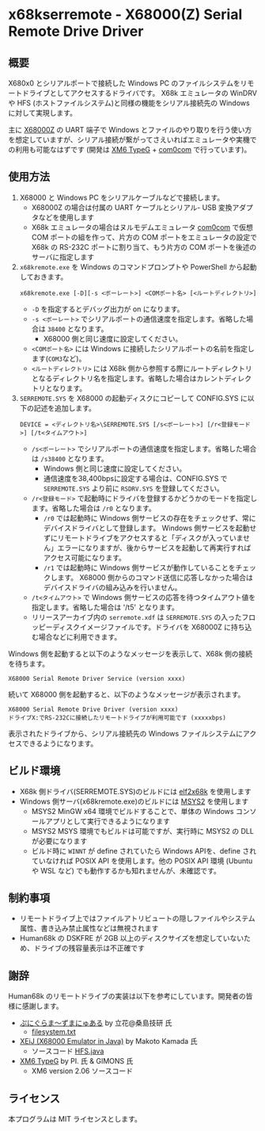 # x68kserremote - X68000(Z) Serial Remote Drive Driver

## 概要

X680x0 とシリアルポートで接続した Windows PC のファイルシステムをリモートドライブとしてアクセスするドライバです。
X68k エミュレータの WinDRV や HFS (ホストファイルシステム)と同様の機能をシリアル接続先の Windows に対して実現します。

主に [X68000Z](https://www.zuiki.co.jp/x68000z/) の UART 端子で Windows とファイルのやり取りを行う使い方を想定していますが、シリアル接続が繋がってさえいればエミュレータや実機での利用も可能なはずです
(開発は [XM6 TypeG](http://retropc.net/pi/xm6/index.html) + [com0com](https://ja.osdn.net/projects/sfnet_com0com/) で行っています)。

## 使用方法

1. X68000 と Windows PC をシリアルケーブルなどで接続します。
    * X68000Z の場合は付属の UART ケーブルとシリアル- USB 変換アダプタなどを使用します
    * X68k エミュレータの場合はヌルモデムエミュレータ [com0com](https://ja.osdn.net/projects/sfnet_com0com/) で仮想 COM ポートの組を作って、片方の COM ポートをエミュレータの設定で X68k の RS-232C ポートに割り当て、もう片方の COM ポートを後述のサーバに指定します
2. `x68kremote.exe` を Windows のコマンドプロンプトや PowerShell から起動しておきます。
    ```
    x68kremote.exe [-D][-s <ボーレート>] <COMポート名> [<ルートディレクトリ>]
    ```
    * `-D` を指定するとデバッグ出力が on になります。
    * `-s <ボーレート>` でシリアルポートの通信速度を指定します。省略した場合は `38400` となります。
      * X68000 側と同じ速度に設定してください。
    * `<COMポート名>` には Windows に接続したシリアルポートの名前を指定します(`COM3`など)。
    * `<ルートディレクトリ>` には X68k 側から参照する際にルートディレクトリとなるディレクトリ名を指定します。省略した場合はカレントディレクトリとなります。
3. `SERREMOTE.SYS` を X68000 の起動ディスクにコピーして CONFIG.SYS に以下の記述を追加します。
    ```
    DEVICE = <ディレクトリ名>\SERREMOTE.SYS [/s<ボーレート>] [/r<登録モード>] [/t<タイムアウト>]
    ```
    * `/s<ボーレート>` でシリアルポートの通信速度を指定します。省略した場合は `/s38400` となります。
      * Windows 側と同じ速度に設定してください。
      * 通信速度を38,400bpsに設定する場合は、CONFIG.SYS で `SERREMOTE.SYS` より前に `RSDRV.SYS` を登録してください。
    * `/r<登録モード>` で起動時にドライバを登録するかどうかのモードを指定します。省略した場合は `/r0` となります。
      * `/r0` では起動時に Windows 側サービスの存在をチェックせず、常にデバイスドライバとして登録します。
        Windows 側サービスを起動せずにリモートドライブをアクセスすると「ディスクが入っていません」エラーになりますが、後からサービスを起動して再実行すればアクセス可能になります。
      * `/r1` では起動時に Windows 側サービスが動作していることをチェックします。
        X68000 側からのコマンド送信に応答しなかった場合はデバイスドライバの組み込みを行いません。
    * `/t<タイムアウト>` で Windows 側サービスの応答を待つタイムアウト値を指定します。省略した場合は '/t5' となります。
    * リリースアーカイブ内の `serremote.xdf` は `SERREMOTE.SYS` の入ったフロッピーディスクイメージファイルです。ドライバを X68000Z に持ち込む場合などに利用できます。

Windows 側を起動すると以下のようなメッセージを表示して、X68k 側の接続を待ちます。
```
X68000 Serial Remote Driver Service (version xxxx)
```
続いて X68000 側を起動すると、以下のようなメッセージが表示されます。
```
X68000 Serial Remote Drive Driver (version xxxx)
ドライブX:でRS-232Cに接続したリモートドライブが利用可能です (xxxxxbps)
```
表示されたドライブから、シリアル接続先の Windows ファイルシステムにアクセスできるようになります。

## ビルド環境

* X68k 側ドライバ(SERREMOTE.SYS)のビルドには [elf2x68k](https://github.com/yunkya2/elf2x68k) を使用します
* Windows 側サーバ(x68kremote.exe)のビルドには [MSYS2](https://www.msys2.org/) を使用します
    * MSYS2 MinGW x64 環境でビルドすることで、単体の Windows コンソールアプリとして実行できるようになります
    * MSYS2 MSYS 環境でもビルドは可能ですが、実行時に MSYS2 の DLL が必要になります
    * ビルド時に `WINNT` が define されていたら Windows APIを、define されていなければ POSIX API を使用します。他の POSIX API 環境 (Ubuntu や WSL など) でも動作するかも知れませんが、未確認です。

## 制約事項

* リモートドライブ上ではファイルアトリビュートの隠しファイルやシステム属性、書き込み禁止属性などは無視されます
* Human68k の DSKFRE が 2GB 以上のディスクサイズを想定していないため、ドライブの残容量表示は不正確です

## 謝辞

Human68k のリモートドライブの実装は以下を参考にしています。開発者の皆様に感謝します。

* [ぷにぐらま～ずまにゅある](https://github.com/kg68k/puni) by 立花@桑島技研 氏
  * [filesystem.txt](https://github.com/kg68k/puni/blob/main/filesystem.txt)
* [XEiJ (X68000 Emulator in Java)](https://stdkmd.net/xeij/) by Makoto Kamada 氏
  * ソースコード [HFS.java](https://stdkmd.net/xeij/source/HFS.htm)
* [XM6 TypeG](http://retropc.net/pi/xm6/index.html) by PI. 氏 & GIMONS 氏
  * XM6 version 2.06 ソースコード

## ライセンス

本プログラムは MIT ライセンスとします。
